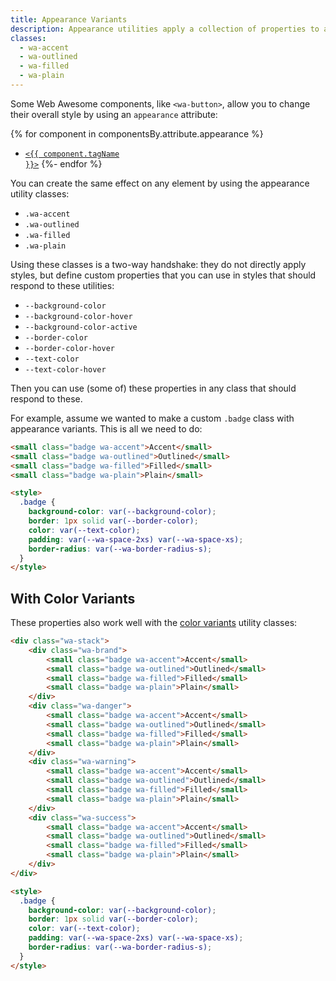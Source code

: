 ```yaml
---
title: Appearance Variants
description: Appearance utilities apply a collection of properties to achieve certain effects, like making elements accented, outlined, filled, or plain.
classes:
  - wa-accent
  - wa-outlined
  - wa-filled
  - wa-plain
---
```


Some Web Awesome components, like `<wa-button>`, allow you to change their overall style by using an `appearance` attribute:

{% for component in componentsBy.attribute.appearance %}
- <a href="../{{ component.url }}"><code>&lt;{{ component.tagName }}&gt;</code></a>
{%- endfor %}

You can create the same effect on any element by using the appearance utility classes:

- `.wa-accent`
- `.wa-outlined`
- `.wa-filled`
- `.wa-plain`

Using these classes is a two-way handshake:
they do not directly apply styles, but define custom properties that you can use in styles that should respond to these utilities:
- `--background-color`
- `--background-color-hover`
- `--background-color-active`
- `--border-color`
- `--border-color-hover`
- `--text-color`
- `--text-color-hover`

Then you can use (some of) these properties in any class that should respond to these.

For example, assume we wanted to make a custom `.badge` class with appearance variants.
This is all we need to do:

```html { .example }
<small class="badge wa-accent">Accent</small>
<small class="badge wa-outlined">Outlined</small>
<small class="badge wa-filled">Filled</small>
<small class="badge wa-plain">Plain</small>

<style>
  .badge {
	background-color: var(--background-color);
	border: 1px solid var(--border-color);
	color: var(--text-color);
	padding: var(--wa-space-2xs) var(--wa-space-xs);
	border-radius: var(--wa-border-radius-s);
  }
</style>
```

## With Color Variants

These properties also work well with the [color variants](/docs/utilities/color/) utility classes:

```html { .example }
<div class="wa-stack">
	<div class="wa-brand">
		<small class="badge wa-accent">Accent</small>
		<small class="badge wa-outlined">Outlined</small>
		<small class="badge wa-filled">Filled</small>
		<small class="badge wa-plain">Plain</small>
	</div>
	<div class="wa-danger">
		<small class="badge wa-accent">Accent</small>
		<small class="badge wa-outlined">Outlined</small>
		<small class="badge wa-filled">Filled</small>
		<small class="badge wa-plain">Plain</small>
	</div>
	<div class="wa-warning">
		<small class="badge wa-accent">Accent</small>
		<small class="badge wa-outlined">Outlined</small>
		<small class="badge wa-filled">Filled</small>
		<small class="badge wa-plain">Plain</small>
	</div>
	<div class="wa-success">
		<small class="badge wa-accent">Accent</small>
		<small class="badge wa-outlined">Outlined</small>
		<small class="badge wa-filled">Filled</small>
		<small class="badge wa-plain">Plain</small>
	</div>
</div>

<style>
  .badge {
	background-color: var(--background-color);
	border: 1px solid var(--border-color);
	color: var(--text-color);
	padding: var(--wa-space-2xs) var(--wa-space-xs);
	border-radius: var(--wa-border-radius-s);
  }
</style>
```

